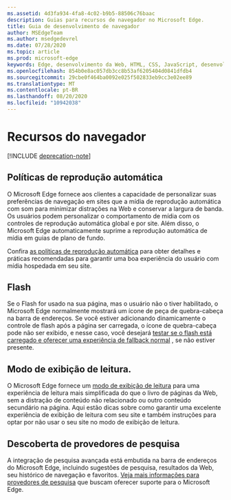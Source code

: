 ```yaml
---
ms.assetid: 4d3fa934-4fa8-4c02-b9b5-88506c76baac
description: Guias para recursos de navegador no Microsoft Edge.
title: Guia de desenvolvimento de navegador
author: MSEdgeTeam
ms.author: msedgedevrel
ms.date: 07/28/2020
ms.topic: article
ms.prod: microsoft-edge
keywords: Edge, desenvolvimento da Web, HTML, CSS, JavaScript, desenvolvedor
ms.openlocfilehash: 854b0e8ac057db3cc8b53af6205404d0841dfdb4
ms.sourcegitcommit: 29cbe0f464ba0092e025f502833eb9cc3e02ee89
ms.translationtype: MT
ms.contentlocale: pt-BR
ms.lasthandoff: 08/20/2020
ms.locfileid: "10942038"
---
```

# Recursos do navegador  

[!INCLUDE [deprecation-note](../includes/legacy-edge-note.md)]  

## Políticas de reprodução automática  

 O Microsoft Edge fornece aos clientes a capacidade de personalizar suas preferências de navegação em sites que a mídia de reprodução automática com som para minimizar distrações na Web e conservar a largura de banda.  Os usuários podem personalizar o comportamento de mídia com os controles de reprodução automática global e por site.  Além disso, o Microsoft Edge automaticamente suprime a reprodução automática de mídia em guias de plano de fundo.  

Confira [as políticas de reprodução automática](./browser-features/autoplay-policies.md) para obter detalhes e práticas recomendadas para garantir uma boa experiência do usuário com mídia hospedada em seu site.  

## Flash  

Se o Flash for usado na sua página, mas o usuário não o tiver habilitado, o Microsoft Edge normalmente mostrará um ícone de peça de quebra-cabeça na barra de endereços.  Se você estiver adicionando dinamicamente o controle de flash após a página ser carregada, o ícone de quebra-cabeça pode não ser exibido, e nesse caso, você desejará [testar se o flash está carregado e oferecer uma experiência de fallback normal](./browser-features/flash.md) , se não estiver presente.  

## Modo de exibição de leitura.  

O Microsoft Edge fornece um [modo de exibição de leitura](./browser-features/reading-view.md) para uma experiência de leitura mais simplificada do que o livro de páginas da Web, sem a distração de conteúdo não relacionado ou outro conteúdo secundário na página.  Aqui estão dicas sobre como garantir uma excelente experiência de exibição de leitura com seu site e também instruções para optar por não usar o seu site no modo de exibição de leitura.  

## Descoberta de provedores de pesquisa  

A integração de pesquisa avançada está embutida na barra de endereços do Microsoft Edge, incluindo sugestões de pesquisa, resultados da Web, seu histórico de navegação e favoritos.  [Veja mais informações para provedores de pesquisa](./browser-features/search-provider-discovery.md) que buscam oferecer suporte para o Microsoft Edge.  
